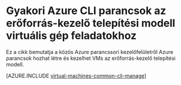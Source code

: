 <properties
    pageTitle="Egyszerű CLI parancsok Windows virtuális feladatokhoz |} Microsoft Azure"
    description="Egyszerű Azure CLI szolgáló parancsok létrehozása és kezelése a Windows VMs az Azure erőforrás-kezelő"
    services="virtual-machines-windows"
    documentationCenter=""
    authors="dlepow"
    manager="timlt"
    editor=""
    tags="azure-resource-manager,azure-service-management"/>

<tags
    ms.service="virtual-machines-windows"
    ms.devlang="na"
    ms.topic="article"
    ms.tgt_pltfrm="vm-windows"
    ms.workload="infrastructure-services"
    ms.date="08/23/2016"
    ms.author="danlep"/>

# <a name="common-azure-cli-commands-for-virtual-machine-tasks-in-the-resource-manager-deployment-model"></a>Gyakori Azure CLI parancsok az erőforrás-kezelő telepítési modell virtuális gép feladatokhoz 

Ez a cikk bemutatja a közös Azure parancssori kezelőfelületről Azure parancsok hozhat létre és kezelhet VMs az erőforrás-kezelő telepítési modell. 

[AZURE.INCLUDE [virtual-machines-common-cli-manage](../../includes/virtual-machines-common-cli-manage.md)]
